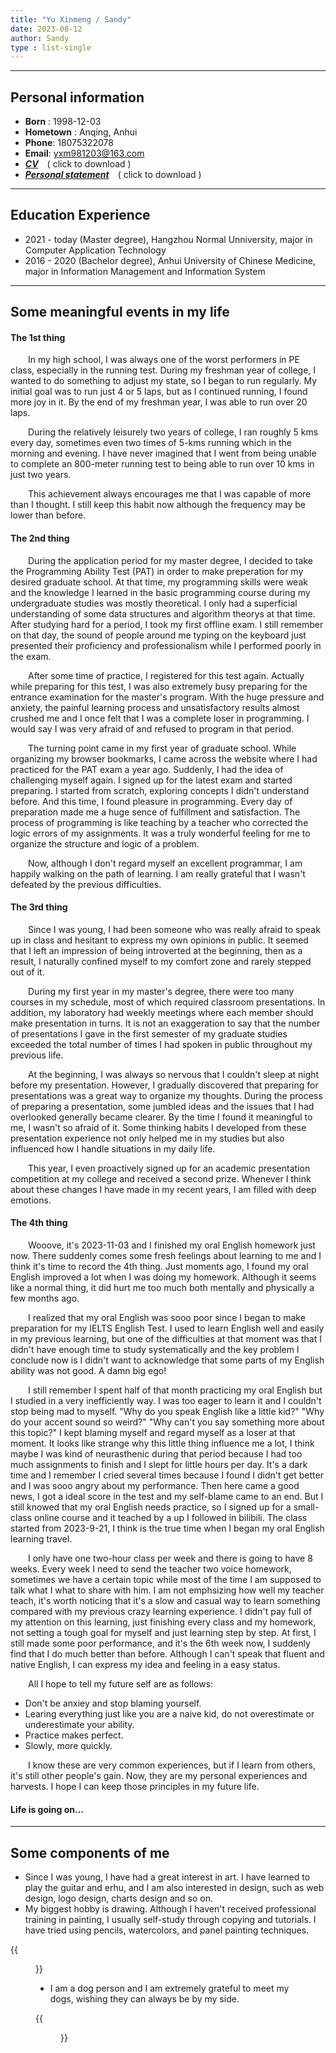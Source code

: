 ```yaml
---
title: "Yu Xinmeng / Sandy"
date: 2023-08-12
author: Sandy
type : list-single
---
```

---

## **Personal information**

- **Born** : 1998-12-03
- **Hometown** : Anqing, Anhui
- **Phone**: 18075322078
- **Email**: yxm981203@163.com
- [***CV***](https://wooooov.github.io/files/CV.pdf)&emsp;( click to download )
- [***Personal statement***](https://wooooov.github.io/files/PersonalStatement.pdf)&emsp;( click to download )

---

## **Education Experience**
- 2021 - today (Master degree), Hangzhou Normal Unniversity, major in Computer Application Technology
- 2016 - 2020 (Bachelor degree), Anhui University of Chinese Medicine, major in Information Management and Information System

---

## **Some meaningful events in my life**
#### The 1st thing
&emsp;&emsp;In my high school, I was always one of the worst performers in PE class, especially in the running test. During my freshman year of college, I wanted to do something to adjust my state, so I began to run regularly. My initial goal was to run just 4 or 5 laps, but as I continued running, I found more joy in it. By the end of my freshman year, I was able to run over 20 laps. 

&emsp;&emsp;During the relatively leisurely two years of college, I ran roughly 5 kms every day, sometimes even two times of 5-kms running which in the morning and evening. I have never imagined that I went from being unable to complete an 800-meter running test to being able to run over 10 kms in just two years. 

&emsp;&emsp;This achievement always encourages me that I was capable of more than I thought. I still keep this habit now although the frequency may be lower than before.

#### The 2nd thing
&emsp;&emsp;During the application period for my master degree, I decided to take the Programming Ability Test (PAT) in order to make preperation for my desired graduate school. At that time, my programming skills were weak and the knowledge I learned in the basic programming course during my undergraduate studies was mostly theoretical. I only had a superficial understanding of some data structures and algorithm theorys at that time. After studying hard for a period, I took my first offline exam. I still remember on that day, the sound of people around me typing on the keyboard  just presented their proficiency and professionalism while I performed poorly in the exam.

&emsp;&emsp;After some time of practice, I registered for this test again. Actually while preparing for this test, I was also extremely busy preparing for the entrance examination for the master's program. With the huge pressure and anxiety, the painful learning process and unsatisfactory results almost crushed me and I once felt that I was a complete loser in programming. I would say I was very afraid of and refused to program in that period.

&emsp;&emsp;The turning point came in my first year of graduate school. While organizing my browser bookmarks, I came across the website where I had practiced for the PAT exam a year ago. Suddenly, I had the idea of challenging myself again. I signed up for the latest exam and started preparing. I started from scratch, exploring concepts I didn't understand before. And this time, I found pleasure in programming. Every day of preparation made me a huge sence of fulfillment and satisfaction. The process of programming is like teaching by a teacher who corrected the logic errors of my assignments. It was a truly wonderful feeling for me to organize the structure and logic of a problem.

&emsp;&emsp;Now, although I don't regard myself an excellent programmar, I am happily walking on the path of learning. I am really grateful that I wasn't defeated by the previous difficulties.

#### The 3rd thing
&emsp;&emsp;Since I was young, I had been someone who was really afraid to speak up in class and hesitant to express my own opinions in public. It seemed that I left an impression of being introverted at the beginning, then as a result, I naturally confined myself to my comfort zone and rarely stepped out of it.

&emsp;&emsp;During my first year in my master's degree, there were too many courses in my schedule, most of which required classroom presentations. In addition, my laboratory had weekly meetings where each member should make presentation in turns. It is not an exaggeration to say that the number of presentations I gave in the first semester of my graduate studies exceeded the total number of times I had spoken in public throughout my previous life.

&emsp;&emsp;At the beginning, I was always so nervous that I couldn't sleep at night before my presentation. However, I gradually discovered that preparing for presentations was a great way to organize my thoughts. During the process of preparing a presentation, some jumbled ideas and the issues that I had overlooked generally became clearer. By the time I found it meaningful to me, I wasn't so afraid of it. Some thinking habits I developed from these presentation experience not only helped me in my studies but also influenced how I handle situations in my daily life. 

&emsp;&emsp;This year, I even proactively signed up for an academic presentation competition at my college and received a second prize. Whenever I think about these changes I have made in my recent years, I am filled with deep emotions.

#### The 4th thing
&emsp;&emsp;Wooove, it's 2023-11-03 and I finished my oral English homework just now. There suddenly comes some fresh feelings about learning to me and I think it's time to record the 4th thing. Just moments ago, I found my oral English improved a lot when I was doing my homework. Although it seems like a normal thing, it did hurt me too much both mentally and physically a few months ago.

&emsp;&emsp;I realized that my oral English was sooo poor since I began to make preparation for my IELTS English Test. I used to learn English well and easily in my previous learning, but one of the difficulties at that moment was that I didn't have enough time to study systematically and the key problem I conclude now is I didn't want to acknowledge that some parts of my English ability was not good. A damn big ego!

&emsp;&emsp;I still remember I spent half of that month practicing my oral English but I studied in a very inefficiently way. I was too eager to learn it and I couldn't stop being mad to myself. "Why do you speak English like a little kid?" "Why do your accent sound so weird?" "Why can't you say something more about this topic?" I kept blaming myself and regard myself as a loser at that moment. It looks like strange why this little thing influence me a lot, I think maybe I was kind of neurasthenic during that period because I had too much assignments to finish and I slept for little hours per day. It's a dark time and I remember I cried several times because I found I didn't get better and I was sooo angry about my performance. Then here came a good news, I got a ideal score in the test and my self-blame came to an end. But I still knowed that my oral English needs practice, so I signed up for a small-class online course and it teached by a up I followed in bilibili. The class started from 2023-9-21, I think is the true time when I began my oral English learning travel.

&emsp;&emsp;I only have one two-hour class per week and there is going to have 8 weeks. Every week I need to send the teacher two voice homework, sometimes we have a certain topic while most of the time I am supposed to talk what I what to share with him. I am not emphsizing how well my teacher teach, it's worth noticing that it's a slow and casual way to learn something compared with my previous crazy learning experience. I didn't pay full of my attention on this learning, just finishing every class and my homework, not setting a tough goal for myself and just learning step by step. At first, I still made some poor performance, and it's the 6th week now, I suddenly find that I do much better than before. Although I can't speak that fluent and native English, I can express my idea and feeling in a easy status.

&emsp;&emsp;All I hope to tell my future self are as follows: 
- Don't be anxiey and stop blaming yourself. 
- Learing everything just like you are a naive kid, do not overestimate or underestimate your ability.
- Practice makes perfect.
- Slowly, more quickly.

&emsp;&emsp;I know these are very common experiences, but if I learn from others, it's still other people's gain. Now, they are my personal experiences and harvests. I hope I can keep those principles in my future life.

#### Life is going on...

---

## **Some components of me**
- Since I was young, I have had a great interest in art. I have learned to play the guitar and erhu, and I am also interested in design, such as web design, logo design, charts design and so on. 
- My biggest hobby is drawing. Although I haven't received professional training in painting, I usually self-study through copying and tutorials. I have tried using pencils, watercolors, and panel painting techniques.

{{<figure src="/images/sandy.jpg" title="This painting was created by myself using Procreate on iPad" width="300">}}

- I am a dog person and I am extremely grateful to meet my dogs, wishing they can always be by my side.

{{<figure src="/images/mydog.jpg" title="They are Coco, Tiaotiao, and Guagua (from left to right)." width="300">}}

